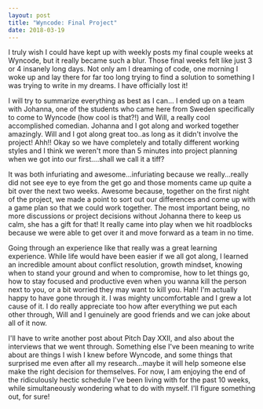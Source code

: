 ```yaml
---
layout: post
title: "Wyncode: Final Project"
date: 2018-03-19
---
```


I truly wish I could have kept up with weekly posts my final couple weeks at Wyncode, but it really became such a blur.  Those final weeks felt like just 3 or 4 insanely long days.  Not only am I dreaming of code, one morning I woke up and lay there for far too long trying to find a solution to something I was trying to write in my dreams. I have officially lost it!

I will try to summarize everything as best as I can... I ended up on a team with Johanna, one of the students who came here from Sweden specifically to come to Wyncode (how cool is that?!) and Will, a really cool accomplished comedian.  Johanna and I got along and worked together amazingly.  Will and I got along great too..as long as it didn't involve the project! Ahh!! Okay so we have completely and totally different working styles and I think we weren't more than 5 minutes into project planning when we got into our first....shall we call it a tiff?

It was both infuriating and awesome...infuriating because we really...really did not see eye to eye from the get go and those moments came up quite a bit over the next two weeks. Awesome because, together on the first night of the project, we made a point to sort out our differences and come up with a game plan so that we could work together. The most important being, no more discussions or project decisions without Johanna there to keep us calm, she has a gift for that! It really came into play when we hit roadblocks because we were able to get over it and move forward as a team in no time.

Going through an experience like that really was a great learning experience. While life would have been easier if we all got along, I learned an incredible amount about conflict resolution, growth mindset, knowing when to stand your ground and when to compromise, how to let things go, how to stay focused and productive even when you wanna kill the person next to you, or a bit worried they may want to kill you. Hah! I'm actually happy to have gone through it. I was mighty uncomfortable and I grew a lot cause of it.  I do really appreciate too how after everything we put each other through, Will and I genuinely are good friends and we can joke about all of it now.

I'll have to write another post about Pitch Day XXII, and also about the interviews that we went through.  Something else I've been meaning to write about are things I wish I knew before Wyncode, and some things that surprised me even after all my research...maybe it will help someone else make the right decision for themselves.  For now, I am enjoying the end of the ridiculously hectic schedule I've been living with for the past 10 weeks, while simultaneously wondering what to do with myself.  I'll figure something out, for sure!